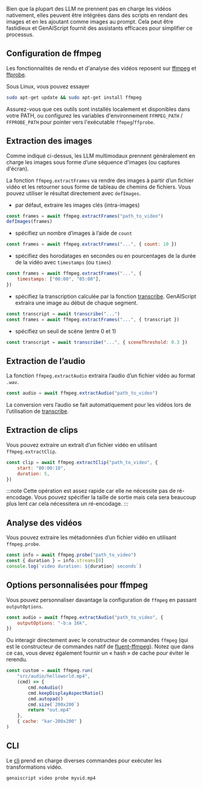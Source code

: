 Bien que la plupart des LLM ne prennent pas en charge les vidéos nativement, elles peuvent être intégrées dans des scripts en rendant des images et en les ajoutant comme images au prompt. Cela peut être fastidieux et GenAIScript fournit des assistants efficaces pour simplifier ce processus.

## Configuration de ffmpeg

Les fonctionnalités de rendu et d'analyse des vidéos reposent sur [ffmpeg](https://ffmpeg.org/) et [ffprobe](https://ffmpeg.org/ffprobe.html).

Sous Linux, vous pouvez essayer

```sh
sudo apt-get update && sudo apt-get install ffmpeg
```

Assurez-vous que ces outils sont installés localement et disponibles dans votre PATH, ou configurez les variables d'environnement `FFMPEG_PATH` / `FFPROBE_PATH` pour pointer vers l'exécutable `ffmpeg`/`ffprobe`.

## Extraction des images

Comme indiqué ci-dessus, les LLM multimodaux prennent généralement en charge les images sous forme d’une séquence d'images (ou captures d'écran).

La fonction `ffmpeg.extractFrames` va rendre des images à partir d’un fichier vidéo et les retourner sous forme de tableau de chemins de fichiers. Vous pouvez utiliser le résultat directement avec `defImages`.

* par défaut, extraire les images clés (intra-images)

```js
const frames = await ffmpeg.extractFrames("path_to_video")
defImages(frames)
```

* spécifiez un nombre d’images à l’aide de `count`

```js "count: 10"
const frames = await ffmpeg.extractFrames("...", { count: 10 })
```

* spécifiez des horodatages en secondes ou en pourcentages de la durée de la vidéo avec `timestamps` (ou `times`)

```js "timestamps"
const frames = await ffmpeg.extractFrames("...", {
    timestamps: ["00:00", "05:00"],
})
```

* spécifiez la transcription calculée par la fonction [transcribe](../../../reference/reference/scripts/transcription/). GenAIScript extraira une image au début de chaque segment.

```js "timestamps"
const transcript = await transcribe("...")
const frames = await ffmpeg.extractFrames("...", { transcript })
```

* spécifiez un seuil de scène (entre 0 et 1)

```js "sceneThreshold"
const transcript = await transcribe("...", { sceneThreshold: 0.3 })
```

## Extraction de l’audio

La fonction `ffmpeg.extractAudio` extraira l’audio d’un fichier vidéo au format `.wav`.

```js
const audio = await ffmpeg.extractAudio("path_to_video")
```

La conversion vers l’audio se fait automatiquement pour les vidéos lors de l’utilisation de [transcribe](../../../reference/reference/scripts/transcription/).

## Extraction de clips

Vous pouvez extraire un extrait d’un fichier vidéo en utilisant `ffmpeg.extractClip`.

```js
const clip = await ffmpeg.extractClip("path_to_video", {
    start: "00:00:10",
    duration: 5,
})
```

:::note
Cette opération est assez rapide car elle ne nécessite pas de ré-encodage. Vous pouvez spécifier la taille de sortie mais cela sera beaucoup plus lent car cela nécessitera un ré-encodage.
:::

## Analyse des vidéos

Vous pouvez extraire les métadonnées d’un fichier vidéo en utilisant `ffmpeg.probe`.

```js
const info = await ffmpeg.probe("path_to_video")
const { duration } = info.streams[0]
console.log(`video duration: ${duration} seconds`)
```

## Options personnalisées pour ffmpeg

Vous pouvez personnaliser davantage la configuration de `ffmpeg` en passant `outputOptions`.

```js 'outputOptions: "-b:a 16k",'
const audio = await ffmpeg.extractAudio("path_to_video", {
    outputOptions: "-b:a 16k",
})
```

Ou interagir directement avec le constructeur de commandes `ffmpeg` (qui est le constructeur de commandes natif de [fluent-ffmpeg](https://www.npmjs.com/package/fluent-ffmpeg)). Notez que dans ce cas, vous devez également fournir un « hash » de cache pour éviter le rerendu.

```js wrap
const custom = await ffmpeg.run(
    "src/audio/helloworld.mp4",
    (cmd) => {
        cmd.noAudio()
        cmd.keepDisplayAspectRatio()
        cmd.autopad()
        cmd.size(`200x200`)
        return "out.mp4"
    },
    { cache: "kar-200x200" }
)
```

## CLI

Le [cli](../../../reference/reference/cli/video/) prend en charge diverses commandes pour exécuter les transformations vidéo.

```sh
genaiscript video probe myvid.mp4
```